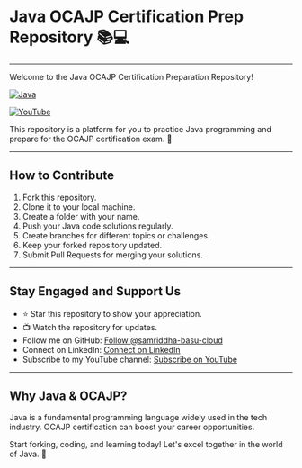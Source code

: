 # Java OCAJP Certification Prep Repository 📚💻

---

Welcome to the Java OCAJP Certification Preparation Repository! 

[![Java](https://img.shields.io/badge/Java-%23ED8B00.svg?&style=for-the-badge&logo=java&logoColor=white)](https://www.java.com/)

[![YouTube](https://img.shields.io/badge/Subscribe%20on-YouTube-red?logo=youtube&style=for-the-badge)](https://www.youtube.com/channel/UCN5U7wwhFHhG8vCa1QaAEnA)

This repository is a platform for you to practice Java programming and prepare for the OCAJP certification exam. 🚀

---

## How to Contribute

1. Fork this repository.
2. Clone it to your local machine.
3. Create a folder with your name.
4. Push your Java code solutions regularly.
5. Create branches for different topics or challenges.
6. Keep your forked repository updated.
7. Submit Pull Requests for merging your solutions.

---

## Stay Engaged and Support Us

- ⭐ Star this repository to show your appreciation.
- 📺 Watch the repository for updates.
- Follow me on GitHub: [Follow @samriddha-basu-cloud](https://github.com/samriddha-basu-cloud)
- Connect on LinkedIn: [Connect on LinkedIn](https://www.linkedin.com/in/samriddha-basu-cloud)
- Subscribe to my YouTube channel: [Subscribe on YouTube](https://www.youtube.com/channel/UCN5U7wwhFHhG8vCa1QaAEnA)

---

## Why Java & OCAJP?

Java is a fundamental programming language widely used in the tech industry. OCAJP certification can boost your career opportunities.

Start forking, coding, and learning today! Let's excel together in the world of Java. 🌟

